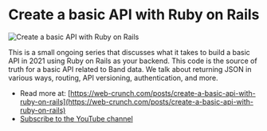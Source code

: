 # Create a basic API with Ruby on Rails

![Create a basic API with Ruby on Rails](https://f001.backblazeb2.com/file/webcrunch/lets-build-create-a-basic-api.jpg)

This is a small ongoing series that discusses what it takes to build a basic API in 2021 using Ruby on Rails as your backend. This code is the source of truth for a basic API related to Band data. We talk about returning JSON in various ways, routing, API versioning, authentication, and more.

- Read more at: [https://web-crunch.com/posts/create-a-basic-api-with-ruby-on-rails](https://web-crunch.com/posts/create-a-basic-api-with-ruby-on-rails)
- [Subscribe to the YouTube channel](https://youtube.com/c/webcrunch)
